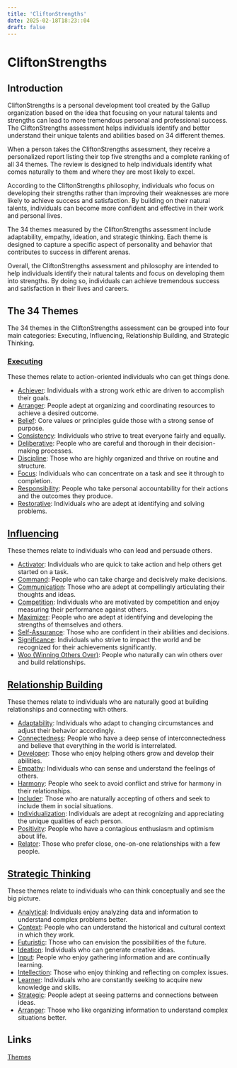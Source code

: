 ```yaml
---
title: 'CliftonStrengths'
date: 2025-02-18T18:23::04
draft: false
---
```


# CliftonStrengths

## Introduction

CliftonStrengths is a personal development tool created by the Gallup organization based on the idea that focusing on your natural talents and strengths can lead to more tremendous personal and professional success. The CliftonStrengths assessment helps individuals identify and better understand their unique talents and abilities based on 34 different themes.

When a person takes the CliftonStrengths assessment, they receive a personalized report listing their top five strengths and a complete ranking of all 34 themes. The review is designed to help individuals identify what comes naturally to them and where they are most likely to excel.

According to the CliftonStrengths philosophy, individuals who focus on developing their strengths rather than improving their weaknesses are more likely to achieve success and satisfaction. By building on their natural talents, individuals can become more confident and effective in their work and personal lives.

The 34 themes measured by the CliftonStrengths assessment include adaptability, empathy, ideation, and strategic thinking. Each theme is designed to capture a specific aspect of personality and behavior that contributes to success in different arenas.

Overall, the CliftonStrengths assessment and philosophy are intended to help individuals identify their natural talents and focus on developing them into strengths. By doing so, individuals can achieve tremendous success and satisfaction in their lives and careers.

## The 34 Themes

The 34 themes in the CliftonStrengths assessment can be grouped into four main categories: Executing, Influencing, Relationship Building, and Strategic Thinking.

### [Executing](CliftonStrengths%2025f5a900977a48ffa837ad3fa1238340/Themes%209c16e613023743ae9f91a5ec8165a876/Executing%20001f4521e469482d8ee98715cec37a5e.md)

These themes relate to action-oriented individuals who can get things done.

- [Achiever](CliftonStrengths%2025f5a900977a48ffa837ad3fa1238340/Themes%209c16e613023743ae9f91a5ec8165a876/Executing%20001f4521e469482d8ee98715cec37a5e/Achiever%203251924829a3464593e0a865ab1825a5.md): Individuals with a strong work ethic are driven to accomplish their goals.
- [Arranger](CliftonStrengths%2025f5a900977a48ffa837ad3fa1238340/Themes%209c16e613023743ae9f91a5ec8165a876/Executing%20001f4521e469482d8ee98715cec37a5e/Arranger%20c83a822e5e4a42d381a47b3a5bd4de68.md): People adept at organizing and coordinating resources to achieve a desired outcome.
- [Belief](CliftonStrengths%2025f5a900977a48ffa837ad3fa1238340/Themes%209c16e613023743ae9f91a5ec8165a876/Executing%20001f4521e469482d8ee98715cec37a5e/Belief%20ba13fbfdafb047cba54e59395a00b213.md): Core values or principles guide those with a strong sense of purpose.
- [Consistency](CliftonStrengths%2025f5a900977a48ffa837ad3fa1238340/Themes%209c16e613023743ae9f91a5ec8165a876/Executing%20001f4521e469482d8ee98715cec37a5e/Consistency%2014d3175468f04b98b884826aecccc755.md): Individuals who strive to treat everyone fairly and equally.
- [Deliberative](CliftonStrengths%2025f5a900977a48ffa837ad3fa1238340/Themes%209c16e613023743ae9f91a5ec8165a876/Executing%20001f4521e469482d8ee98715cec37a5e/Deliberative%201138003945f94c6a912aef5502d82388.md): People who are careful and thorough in their decision-making processes.
- [Discipline](CliftonStrengths%2025f5a900977a48ffa837ad3fa1238340/Themes%209c16e613023743ae9f91a5ec8165a876/Executing%20001f4521e469482d8ee98715cec37a5e/Discipline%20ddbece38499d4e40b396dd88b49c61cd.md): Those who are highly organized and thrive on routine and structure.
- [Focus](CliftonStrengths%2025f5a900977a48ffa837ad3fa1238340/Themes%209c16e613023743ae9f91a5ec8165a876/Executing%20001f4521e469482d8ee98715cec37a5e/Focus%204f31c7faf21e4032bea1f10aa3af8950.md): Individuals who can concentrate on a task and see it through to completion.
- [Responsibility](CliftonStrengths%2025f5a900977a48ffa837ad3fa1238340/Themes%209c16e613023743ae9f91a5ec8165a876/Executing%20001f4521e469482d8ee98715cec37a5e/Responsibility%200869433bc810441eadc6da6471fd473a.md): People who take personal accountability for their actions and the outcomes they produce.
- [Restorative](CliftonStrengths%2025f5a900977a48ffa837ad3fa1238340/Themes%209c16e613023743ae9f91a5ec8165a876/Executing%20001f4521e469482d8ee98715cec37a5e/Restorative%2037ff134249c34c1787b24aa09420cbe0.md): Individuals who are adept at identifying and solving problems.

## [Influencing](CliftonStrengths%2025f5a900977a48ffa837ad3fa1238340/Themes%209c16e613023743ae9f91a5ec8165a876/Influencing%20852a252406414db8ac8108da03f6c3f5.md)

These themes relate to individuals who can lead and persuade others.

- [Activator](CliftonStrengths%2025f5a900977a48ffa837ad3fa1238340/Themes%209c16e613023743ae9f91a5ec8165a876/Influencing%20852a252406414db8ac8108da03f6c3f5/Activator%20a5c44b976613433baebfad538011e4d0.md): Individuals who are quick to take action and help others get started on a task.
- [Command](CliftonStrengths%2025f5a900977a48ffa837ad3fa1238340/Themes%209c16e613023743ae9f91a5ec8165a876/Influencing%20852a252406414db8ac8108da03f6c3f5/Command%20213f606cc3d4492081b1150bd60b88bf.md): People who can take charge and decisively make decisions.
- [Communication](CliftonStrengths%2025f5a900977a48ffa837ad3fa1238340/Themes%209c16e613023743ae9f91a5ec8165a876/Influencing%20852a252406414db8ac8108da03f6c3f5/Communication%209e7bd310760f4de99ac7779749b1b602.md): Those who are adept at compellingly articulating their thoughts and ideas.
- [Competition](CliftonStrengths%2025f5a900977a48ffa837ad3fa1238340/Themes%209c16e613023743ae9f91a5ec8165a876/Influencing%20852a252406414db8ac8108da03f6c3f5/Competition%20b0509540ccc644a3a25f11908b0f66c2.md): Individuals who are motivated by competition and enjoy measuring their performance against others.
- [Maximizer](CliftonStrengths%2025f5a900977a48ffa837ad3fa1238340/Themes%209c16e613023743ae9f91a5ec8165a876/Influencing%20852a252406414db8ac8108da03f6c3f5/Maximizer%201342f40b83ca4965866e224cae0d4f40.md): People who are adept at identifying and developing the strengths of themselves and others.
- [Self-Assurance](CliftonStrengths%2025f5a900977a48ffa837ad3fa1238340/Themes%209c16e613023743ae9f91a5ec8165a876/Influencing%20852a252406414db8ac8108da03f6c3f5/Self-Assurance%203a8e057fb2914303bf57678c72bdae5b.md): Those who are confident in their abilities and decisions.
- [Significance](CliftonStrengths%2025f5a900977a48ffa837ad3fa1238340/Themes%209c16e613023743ae9f91a5ec8165a876/Influencing%20852a252406414db8ac8108da03f6c3f5/Significance%20f9810463830345e6b2dc5ab27d4489b1.md): Individuals who strive to impact the world and be recognized for their achievements significantly.
- [Woo (Winning Others Over)](<CliftonStrengths%2025f5a900977a48ffa837ad3fa1238340/Themes%209c16e613023743ae9f91a5ec8165a876/Influencing%20852a252406414db8ac8108da03f6c3f5/Woo%20(Winning%20Others%20Over)%203ef2f28fe2f640669b18693683fe6236.md>): People who naturally can win others over and build relationships.

## [Relationship Building](CliftonStrengths%2025f5a900977a48ffa837ad3fa1238340/Themes%209c16e613023743ae9f91a5ec8165a876/Relationship%20Building%200ed193b271f946ef92bc13c3ee390c14.md)

These themes relate to individuals who are naturally good at building relationships and connecting with others.

- [Adaptability](CliftonStrengths%2025f5a900977a48ffa837ad3fa1238340/Themes%209c16e613023743ae9f91a5ec8165a876/Relationship%20Building%200ed193b271f946ef92bc13c3ee390c14/Adaptability%20102c091878764f30b7b73e09ef090d6e.md): Individuals who adapt to changing circumstances and adjust their behavior accordingly.
- [Connectedness](CliftonStrengths%2025f5a900977a48ffa837ad3fa1238340/Themes%209c16e613023743ae9f91a5ec8165a876/Relationship%20Building%200ed193b271f946ef92bc13c3ee390c14/Connectedness%200af0cd197c794a52835c8791741ad832.md): People who have a deep sense of interconnectedness and believe that everything in the world is interrelated.
- [Developer](CliftonStrengths%2025f5a900977a48ffa837ad3fa1238340/Themes%209c16e613023743ae9f91a5ec8165a876/Relationship%20Building%200ed193b271f946ef92bc13c3ee390c14/Developer%2063895e1dc82a48caa4be2f4b98ff18b6.md): Those who enjoy helping others grow and develop their abilities.
- [Empathy](CliftonStrengths%2025f5a900977a48ffa837ad3fa1238340/Themes%209c16e613023743ae9f91a5ec8165a876/Relationship%20Building%200ed193b271f946ef92bc13c3ee390c14/Empathy%20cb29e7beaae34fc480435c9c081e6c9a.md): Individuals who can sense and understand the feelings of others.
- [Harmony](CliftonStrengths%2025f5a900977a48ffa837ad3fa1238340/Themes%209c16e613023743ae9f91a5ec8165a876/Relationship%20Building%200ed193b271f946ef92bc13c3ee390c14/Harmony%2092efb1ffe6f84deb91aafed8e1f99e84.md): People who seek to avoid conflict and strive for harmony in their relationships.
- [Includer](CliftonStrengths%2025f5a900977a48ffa837ad3fa1238340/Themes%209c16e613023743ae9f91a5ec8165a876/Relationship%20Building%200ed193b271f946ef92bc13c3ee390c14/Includer%20a9d5c62cb7594fbb8671c6e465ccd4a3.md): Those who are naturally accepting of others and seek to include them in social situations.
- [Individualization](CliftonStrengths%2025f5a900977a48ffa837ad3fa1238340/Themes%209c16e613023743ae9f91a5ec8165a876/Relationship%20Building%200ed193b271f946ef92bc13c3ee390c14/Individualization%201dd8e02b824a40d988d52896f8d349df.md): Individuals are adept at recognizing and appreciating the unique qualities of each person.
- [Positivity](CliftonStrengths%2025f5a900977a48ffa837ad3fa1238340/Themes%209c16e613023743ae9f91a5ec8165a876/Relationship%20Building%200ed193b271f946ef92bc13c3ee390c14/Positivity%20cd044f53e3924552a779598ed2c7156b.md): People who have a contagious enthusiasm and optimism about life.
- [Relator](CliftonStrengths%2025f5a900977a48ffa837ad3fa1238340/Themes%209c16e613023743ae9f91a5ec8165a876/Relationship%20Building%200ed193b271f946ef92bc13c3ee390c14/Relator%203a3413ce38ae4f0dad5ce379b18c294e.md): Those who prefer close, one-on-one relationships with a few people.

## [Strategic Thinking](CliftonStrengths%2025f5a900977a48ffa837ad3fa1238340/Themes%209c16e613023743ae9f91a5ec8165a876/Strategic%20Thinking%20464a4c7f923b4d2f98dbc63e821e847c.md)

These themes relate to individuals who can think conceptually and see the big picture.

- [Analytical](CliftonStrengths%2025f5a900977a48ffa837ad3fa1238340/Themes%209c16e613023743ae9f91a5ec8165a876/Strategic%20Thinking%20464a4c7f923b4d2f98dbc63e821e847c/Analytical%20c8f82e5f4ea74a7aa78b6e2f0ea9d450.md): Individuals enjoy analyzing data and information to understand complex problems better.
- [Context](CliftonStrengths%2025f5a900977a48ffa837ad3fa1238340/Themes%209c16e613023743ae9f91a5ec8165a876/Strategic%20Thinking%20464a4c7f923b4d2f98dbc63e821e847c/Context%2001eddb6f92ab4e2fa79dab5e72c14910.md): People who can understand the historical and cultural context in which they work.
- [Futuristic](CliftonStrengths%2025f5a900977a48ffa837ad3fa1238340/Themes%209c16e613023743ae9f91a5ec8165a876/Strategic%20Thinking%20464a4c7f923b4d2f98dbc63e821e847c/Futuristic%201aa1c8a49aab4e8b897b9c973f0c4e7c.md): Those who can envision the possibilities of the future.
- [Ideation](CliftonStrengths%2025f5a900977a48ffa837ad3fa1238340/Themes%209c16e613023743ae9f91a5ec8165a876/Strategic%20Thinking%20464a4c7f923b4d2f98dbc63e821e847c/Ideation%20900cd8200d414d5b81a678b8511c15f2.md): Individuals who can generate creative ideas.
- [Input](CliftonStrengths%2025f5a900977a48ffa837ad3fa1238340/Themes%209c16e613023743ae9f91a5ec8165a876/Strategic%20Thinking%20464a4c7f923b4d2f98dbc63e821e847c/Input%20fb3c83b7067f460f8975e46c2a759d52.md): People who enjoy gathering information and are continually learning.
- [Intellection](CliftonStrengths%2025f5a900977a48ffa837ad3fa1238340/Themes%209c16e613023743ae9f91a5ec8165a876/Strategic%20Thinking%20464a4c7f923b4d2f98dbc63e821e847c/Intellection%2046f95ca1546c4200aa6c059ca8d0d378.md): Those who enjoy thinking and reflecting on complex issues.
- [Learner](CliftonStrengths%2025f5a900977a48ffa837ad3fa1238340/Themes%209c16e613023743ae9f91a5ec8165a876/Strategic%20Thinking%20464a4c7f923b4d2f98dbc63e821e847c/Learner%202496e9863958483d97e373f553d51f0d.md): Individuals who are constantly seeking to acquire new knowledge and skills.
- [Strategic](CliftonStrengths%2025f5a900977a48ffa837ad3fa1238340/Themes%209c16e613023743ae9f91a5ec8165a876/Strategic%20Thinking%20464a4c7f923b4d2f98dbc63e821e847c/Strategic%2076ebb956f6fb436cb5917760f319d30c.md): People adept at seeing patterns and connections between ideas.
- [Arranger](CliftonStrengths%2025f5a900977a48ffa837ad3fa1238340/Themes%209c16e613023743ae9f91a5ec8165a876/Executing%20001f4521e469482d8ee98715cec37a5e/Arranger%20c83a822e5e4a42d381a47b3a5bd4de68.md): Those who like organizing information to understand complex situations better.

## Links

[Themes](CliftonStrengths%2025f5a900977a48ffa837ad3fa1238340/Themes%209c16e613023743ae9f91a5ec8165a876.md)

